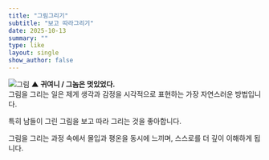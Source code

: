```yaml
---
title: "그림그리기"
subtitle: "보고 따라그리기"
date: 2025-10-13
summary: ""
type: like
layout: single
show_author: false
---
```


![그림](hslike/drawing.jpg)
**▲ 귀여니 / 그놈은 멋있었다.**<br>
그림을 그리는 일은 제게 생각과 감정을 시각적으로 표현하는 가장 자연스러운 방법입니다. 

특히 남들이 그린 그림을 보고 따라 그리는 것을 좋아합니다.

그림을 그리는 과정 속에서 몰입과 평온을 동시에 느끼며, 스스로를 더 깊이 이해하게 됩니다.